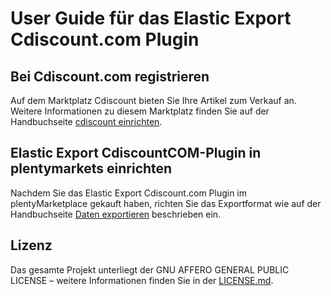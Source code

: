 
# User Guide für das Elastic Export Cdiscount.com Plugin

<div class="container-toc"></div>

## Bei Cdiscount.com registrieren

Auf dem Marktplatz Cdiscount bieten Sie Ihre Artikel zum Verkauf an. Weitere Informationen zu diesem Marktplatz finden Sie auf der Handbuchseite [cdiscount einrichten](https://www.plentymarkets.eu/handbuch/multi-channel/cdiscount/).

## Elastic Export CdiscountCOM-Plugin in plentymarkets einrichten

Nachdem Sie das Elastic Export Cdiscount.com Plugin im plentyMarketplace gekauft haben, richten Sie das Exportformat wie auf der Handbuchseite [Daten exportieren](https://www.plentymarkets.eu/handbuch/datenaustausch/daten-exportieren/#4) beschrieben ein.

## Lizenz

Das gesamte Projekt unterliegt der GNU AFFERO GENERAL PUBLIC LICENSE – weitere Informationen finden Sie in der [LICENSE.md](https://github.com/plentymarkets/plugin-elastic-export-rakuten-de/blob/master/LICENSE.md).
